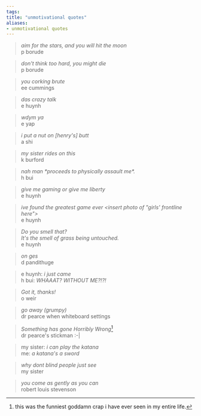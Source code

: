 ```yaml
---
tags: 
title: "unmotivational quotes"
aliases:
- unmotivational quotes
---
```


> *aim for the stars, and you will hit the moon*  
> p borude

> *don't think too hard, you might die*  
> p borude

> *you corking brute*  
> ee cummings

> *das crazy talk*  
> e huynh

> *wdym ya*  
> e yap

> *i put a nut on [henry's] butt*  
> a shi

> *my sister rides on this*  
> k burford

> *nah man \*proceeds to physically assault me\*.*  
> h bui

> *give me gaming or give me liberty*  
> e huynh

> *ive found the greatest game ever \<insert photo of "girls' frontline here"\>*  
> e huynh

> *Do you smell that?*  
> *It's the smell of grass being untouched.*  
> e huynh

> *on ges*  
> d pandithuge

> e huynh: *i just came*  
> h bui: *WHAAAT? WITHOUT ME?!?!*

> *Got it, thanks!*  
> o weir

> *go away (grumpy)*  
> dr pearce when whiteboard settings

> *Something has gone Horribly Wrong*[^1]  
> dr pearce's stickman :-|

> my sister: *i can play the katana*  
> me: *a katana's a sword*

> *why dont blind people just see*  
> my sister

> *you come as gently as you can*  
> robert louis stevenson

[^1]: this was the funniest goddamn crap i have ever seen in my entire life.